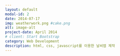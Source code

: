 ```yaml
---
layout: default
modal-id: 2
date: 2014-07-17
img: weatherwork.png #cake.png
alt: image-alt
project-date: April 2014
# client: Start Bootstrap
category: Web Development
description: html, css, javascript를 이용한 날씨앱 제작
---
```

